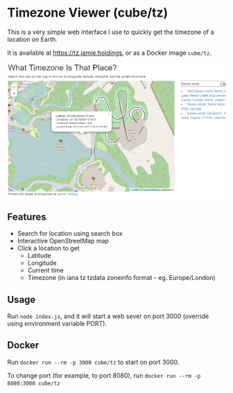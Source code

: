 # Timezone Viewer (cube/tz)

This is a very simple web interface I use to quickly get the timezone of a location on Earth.

It is available at https://tz.jamie.holdings, or as a Docker image ```cube/tz```.

![tz.jamie.holdings](/screenshot.png?raw=true)

## Features

* Search for location using search box
* Interactive OpenStreetMap map
* Click a location to get
  * Latitude
  * Longitude
  * Current time
  * Timezone (in iana tz tzdata zoneinfo format - eg. Europe/London)

## Usage

Run ```node index.js```, and it will start a web sever on port 3000 (override using environment variable PORT).

## Docker

Run ```docker run --rm -p 3000 cube/tz``` to start on port 3000.

To change port (for example, to port 8080), run ```docker run --rm -p 8080:3000 cube/tz```
